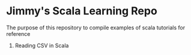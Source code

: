 # Jimmy's Scala Learning Repo

The purpose of this repository to compile examples of scala tutorials for reference 

1. Reading CSV in Scala
